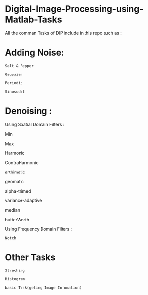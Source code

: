 # Digital-Image-Processing-using-Matlab-Tasks

All the comman Tasks of DIP include in this repo such as :

  # Adding Noise:
    
    Salt & Pepper
    
    Gaussian 
    
    Periodic
    
    Sinosudal
    
    
 # Denoising :
 
  Using Spatial Domain Filters :
   
   Min
   
   Max
   
   Harmonic
   
   ContraHarmonic 
   
   arthimatic
   
   geomatic 
   
   alpha-trimed
   
   variance-adaptive
   
   median 
   
   butterWorth
   
      
  Using Frequency Domain Filters : 
    
    Notch 
    
  # Other Tasks 
    
    Straching 
    
    Histogram
    
    basic Task(geting Image Infomation)
    
    

